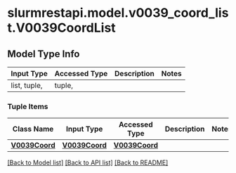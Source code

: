 # slurmrestapi.model.v0039_coord_list.V0039CoordList

## Model Type Info
Input Type | Accessed Type | Description | Notes
------------ | ------------- | ------------- | -------------
list, tuple,  | tuple,  |  | 

### Tuple Items
Class Name | Input Type | Accessed Type | Description | Notes
------------- | ------------- | ------------- | ------------- | -------------
[**V0039Coord**](V0039Coord.md) | [**V0039Coord**](V0039Coord.md) | [**V0039Coord**](V0039Coord.md) |  | 

[[Back to Model list]](../../README.md#documentation-for-models) [[Back to API list]](../../README.md#documentation-for-api-endpoints) [[Back to README]](../../README.md)

